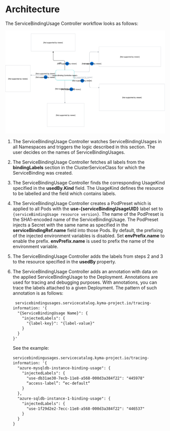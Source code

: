 # Architecture

The ServiceBindingUsage Controller workflow looks as follows:

![Architecture](assets/architecture.svg)

1. The ServiceBindingUsage Controller watches ServiceBindingUsages in all Namespaces and triggers the logic described in this section. The user decides on the names of ServiceBindingUsages.

2. The ServiceBindingUsage Controller fetches all labels from the **bindingLabels** section in the ClusterServiceClass for which the ServiceBinding was created.

3. The ServiceBindingUsage Controller finds the corresponding UsageKind specified in the **usedBy.Kind** field. The UsageKind defines the resource to be labelled and the field which contains labels.

4. The ServiceBindingUsage Controller creates a PodPreset which is applied to all Pods with the **use-{serviceBindingUsageUID}** label set to `{serviceBindingUsage resource version}`. The name of the PodPreset is the SHA1-encoded name of the ServiceBindingUsage. The PodPreset injects a Secret with the same name as specified in the  **serviceBindingRef.name** field into those Pods. By default, the prefixing of the injected environment variables is disabled. Set **envPrefix.name** to enable the prefix. **envPrefix.name** is used to prefix the name of the environment variable.

5. The ServiceBindingUsage Controller adds the labels from steps 2 and 3 to the resource specified in the **usedBy** property.

6. The ServiceBindingUsage Controller adds an annotation with data on the applied ServiceBindingUsage to the Deployment. Annotations are used for tracing and debugging purposes. With annotations, you can trace the labels attached to a given Deployment. The pattern of such annotation is as follows:

    ```
     servicebindingusages.servicecatalog.kyma-project.io/tracing-information: '{
      "{ServiceBindingUsage Name}": {
        "injectedLabels": {
          "{label-key}": "{label-value}"
        }
      }
    }'
    ```

    See the example:

    ```
    servicebindingusages.servicecatalog.kyma-project.io/tracing-information: '{
      "azure-mysqldb-instance-binding-usage": {
        "injectedLabels": {
          "use-db31ae30-7ecb-11e8-a568-000d3a384f22": "445978"
          “access-label”: “ec-default“
        }
      },
      "azure-sqldb-instance-1-binding-usage": {
        "injectedLabels": {
          "use-1f29d2e2-7ecc-11e8-a568-000d3a384f22": "446537"
        }
      }
    }
    ```

